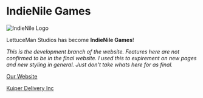 # IndieNile Games

![IndieNile Logo](https://indienile-games.github.io/icon.png)

LettuceMan Studios has become **IndieNile Games**!

*This is the development branch of the website. Features here are not confirmed to be in the final website. I used this to expirement on new pages and new styling in general. Just don't take whats here for as final.*

[Our Website](https://indienile-games.github.io/)

[Kuiper Delivery Inc](https://indienile-games.github.io/Kuiper-Delivery-Inc)
